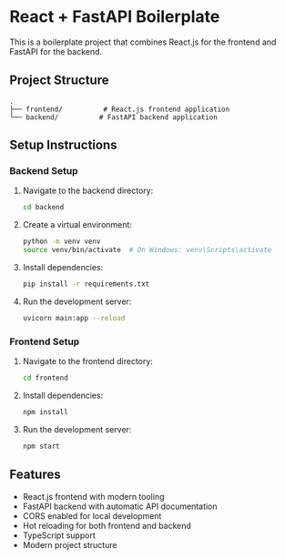 # React + FastAPI Boilerplate

This is a boilerplate project that combines React.js for the frontend and FastAPI for the backend.

## Project Structure

```
.
├── frontend/          # React.js frontend application
└── backend/          # FastAPI backend application
```

## Setup Instructions

### Backend Setup

1. Navigate to the backend directory:
   ```bash
   cd backend
   ```

2. Create a virtual environment:
   ```bash
   python -m venv venv
   source venv/bin/activate  # On Windows: venv\Scripts\activate
   ```

3. Install dependencies:
   ```bash
   pip install -r requirements.txt
   ```

4. Run the development server:
   ```bash
   uvicorn main:app --reload
   ```

### Frontend Setup

1. Navigate to the frontend directory:
   ```bash
   cd frontend
   ```

2. Install dependencies:
   ```bash
   npm install
   ```

3. Run the development server:
   ```bash
   npm start
   ```

## Features

- React.js frontend with modern tooling
- FastAPI backend with automatic API documentation
- CORS enabled for local development
- Hot reloading for both frontend and backend
- TypeScript support
- Modern project structure 